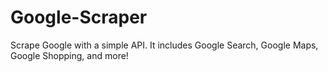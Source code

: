 # Google-Scraper
Scrape Google with a simple API. It includes Google Search, Google Maps, Google Shopping, and more!
